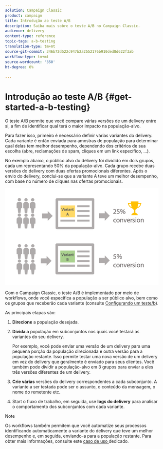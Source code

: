 ```yaml
---
solution: Campaign Classic
product: campaign
title: Introdução ao teste A/B
description: Saiba mais sobre o teste A/B no Campaign Classic.
audience: delivery
content-type: reference
topic-tags: a-b-testing
translation-type: tm+mt
source-git-commit: 346b72d522c947b2a2552176b910ded8d622f3ab
workflow-type: tm+mt
source-wordcount: '350'
ht-degree: 0%

---
```



# Introdução ao teste A/B {#get-started-a-b-testing}

O teste A/B permite que você compare várias versões de um delivery entre si, a fim de identificar qual terá o maior impacto na população-alvo.

Para fazer isso, primeiro é necessário definir várias variantes do delivery. Cada variante é então enviada para amostras de população para determinar qual delas tem melhor desempenho, dependendo dos critérios de sua escolha (abre, reclamações de spam, cliques em um link específico, ...).

No exemplo abaixo, o público alvo do delivery foi dividido em dois grupos, cada um representando 50% da população-alvo. Cada grupo recebe duas versões do delivery com duas ofertas promocionais diferentes. Após o envio do delivery, conclui-se que a variante A teve um melhor desempenho, com base no número de cliques nas ofertas promocionais.

![](assets/a-b-testing-schema.png)

Com o Campaign Classic, o teste A/B é implementado por meio de workflows, onde você especifica a população a ser público alvo, bem como os grupos que receberão cada variante (consulte [Configurando um teste/b](../../delivery/using/configuring-a-b-testing.md)).

As principais etapas são:

1. **Direcione** a população desejada.
1. **Divida a** população em subconjuntos nos quais você testará as variantes do seu delivery.

   Por exemplo, você pode enviar uma versão de um delivery para uma pequena porção da população direcionada e outra versão para a população restante. Isso permite testar uma nova versão de um delivery em vez do delivery que geralmente é enviado para seus clientes. Você também pode dividir a população-alvo em 3 grupos para enviar a eles três versões diferentes de um delivery.

1. **Crie várias** versões do delivery correspondentes a cada subconjunto. A variante a ser testada pode ser o assunto, o conteúdo da mensagem, o nome do remetente etc.
1. Start o fluxo de trabalho, em seguida, use **logs do delivery** para analisar o comportamento dos subconjuntos com cada variante.

>[!NOTE]
>
>Os workflows também permitem que você automatize seus processos identificando automaticamente a variante do delivery que teve um melhor desempenho e, em seguida, enviando-a para a população restante. Para obter mais informações, consulte este [caso de uso ](../../delivery/using/a-b-testing-use-case.md) dedicado.
